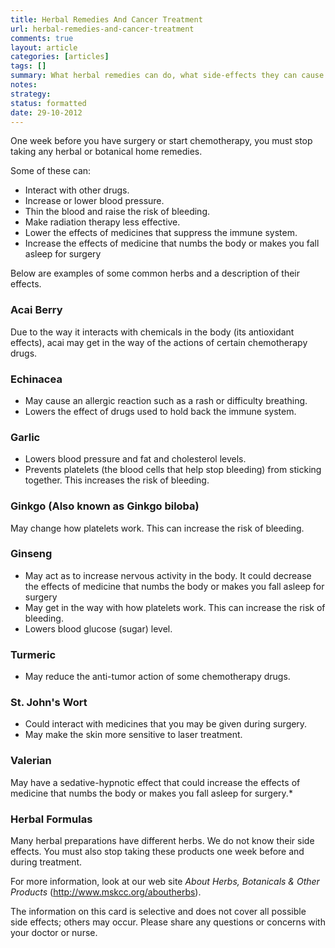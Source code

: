 ```yaml
---
title: Herbal Remedies And Cancer Treatment
url: herbal-remedies-and-cancer-treatment
comments: true
layout: article
categories: [articles]
tags: []
summary: What herbal remedies can do, what side-effects they can cause. 
notes:
strategy:
status: formatted
date: 29-10-2012
---
```

One week before you have surgery or start chemotherapy, you must stop taking any herbal or botanical home remedies.

Some of these can:

* Interact with other drugs. 
* Increase or lower blood pressure. 
* Thin the blood and raise the risk of bleeding. 
* Make radiation therapy less effective.
* Lower the effects of medicines that suppress the immune system. 
* Increase the effects of medicine that numbs the body or makes you fall asleep for surgery 

Below are examples of some common herbs and a description of their effects.

### Acai Berry
Due to the way it interacts with chemicals in the body (its antioxidant effects), acai may get in the way of the actions of certain chemotherapy drugs.

### Echinacea 

* May cause an allergic reaction such as a rash or difficulty breathing. 
* Lowers the effect of drugs used to hold back the immune system.

### Garlic 
* Lowers blood pressure and fat and cholesterol levels.
* Prevents platelets (the blood cells that help stop bleeding) from sticking together. This increases the risk of bleeding.

### Ginkgo (Also known as Ginkgo biloba)
May change how platelets work. This can increase the risk of bleeding.

### Ginseng

* May act as  to increase nervous activity in the body. It could decrease the effects of medicine that numbs the body or makes you fall asleep for surgery
* May get in the way with how platelets work. This can increase the risk of bleeding.
* Lowers blood glucose (sugar) level. 

### Turmeric
* May reduce the anti-tumor action of some chemotherapy drugs. 

### St. John's Wort 
* Could interact with medicines that you may be given during surgery.
* May make the skin more sensitive to laser treatment. 

### Valerian 
May have a sedative-hypnotic effect that could increase the effects of medicine that numbs the body or makes you fall asleep for surgery.* 

### Herbal Formulas
Many herbal preparations have different herbs. We do not know their side effects. You must also stop taking these products one week before and during treatment. 

For more information, look at our web site *About Herbs, Botanicals & Other Products* (http://www.mskcc.org/aboutherbs). 

The information on this card is selective and does not cover all possible side effects; others may occur. Please share any questions or concerns with your doctor or nurse.